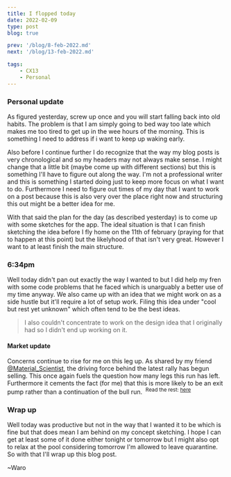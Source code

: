 ```yaml
---
title: I flopped today
date: 2022-02-09
type: post
blog: true

prev: '/blog/8-feb-2022.md'
next: '/blog/13-feb-2022.md'

tags:
    - CX13
    - Personal
---
```


### Personal update
As figured yesterday, screw up once and you will start falling back into old habits. The problem is that I am simply going
to bed way too late which makes me too tired to get up in the wee hours of the morning. This is something I need to address
if i want to keep up waking early.

Also before I continue further I do recognize that the way my blog posts is very chronological and so my headers may not always
make sense. I might change that a little bit (maybe come up with different sections) but this is something I'll have to
figure out along the way. I'm not a professional writer and this is something I started doing just to keep more focus on
what I want to do. Furthermore I need to figure out times of my day that I want to work on a post because this is also
very over the place right now and structuring this out might be a better idea for me.

With that said the plan for the day (as described yesterday) is to come up with some sketches for the app. The ideal situation is that I 
can finish sketching the idea before I fly home on the 11th of february (praying for that to happen at this point) but the
likelyhood of that isn't very great. However I want to at least finish the main structure.


### 6:34pm
Well today didn't pan out exactly the way I wanted to but I did help my fren with some code problems that he faced which is
unarguably a better use of my time anyway. We also came up with an idea that we might work on as a side hustle but it'll
require a lot of setup work. Filing this idea under "cool but rest yet unknown" which often tend to be the best ideas.
> I also couldn't concentrate to work on the design idea that I originally had so I didn't end up working on it.


#### Market update
Concerns continue to rise for me on this leg up. As shared by my friend [@Material_Scientist](https://twitter.com/Mtrl_Scientist), the driving
force behind the latest rally has begun selling. This once again fuels the question how many legs this run has left. Furthermore it
cements the fact (for me) that this is more likely to be an exit pump rather than a continuation of the bull run.
<img :src="$withBase('/assets/feb9th/marketupdate6pm.jpg')">
<sup>Read the rest: [here](https://twitter.com/Mtrl_Scientist/status/1491478355388030990)</sup>


### Wrap up
Well today was productive but not in the way that I wanted it to be which is fine but that does mean I am behind on my concept
sketching. I hope I can get at least some of it done either tonight or tomorrow but I might also opt to relax at the pool
considering tomorrow I'm allowed to leave quarantine. So with that I'll wrap up this blog post.  

~Waro